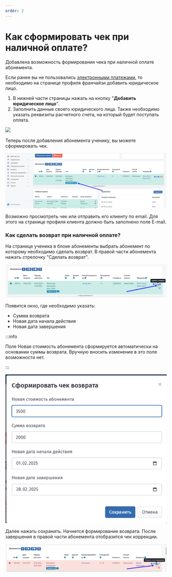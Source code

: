 ```yaml
---
order: 2
---
```


# Как сформировать чек при наличной оплате?

Добавлена возможность формирования чека при наличной оплате абонемента.

Если ранее вы не пользовались [электронными платежами](https://informa.gitbook.io/education-erp/organizaciya-elektronnykh-platezhei), то необходимо на странице профиля франчайзи добавить юридическое лицо.

1. В нижней части страницы нажать на кнопку "**Добавить юридическое лицо**".
2. Заполнить данные своего юридического лица. Также необходимо указать реквизиты расчетного счета, на который будет поступать оплата.

![](<../.gitbook/assets/image.avif>)

Теперь после добавления абонемента ученику, вы можете сформировать чек.

![](<../.gitbook/assets/image (100).png>)

Возможно просмотреть чек или отправить его клиенту по email. Для этого на странице профиля клиента должно быть заполнено поле E-mail.

### Как сделать возврат при наличной оплате?

На странице ученика в блоке абонементы выбрать абонемент по которому необходимо сделать возврат. В правой части абонемента нажать стрелочку "Сделать возврат".

![](<../.gitbook/assets/image (2) (1) (1) (1) (1) (1) (1) (1).png>)

Появится окно, где необходимо указать:

* Сумма возврата
* Новая дата начала действия
* Новая дата завершения

:::info

Поле Новая стоимость абонемента сформируется автоматически на основании суммы возврата. Вручную вносить изменение в это поле возможности нет.



:::

![](<../.gitbook/assets/image (2) (1) (1) (1) (1) (1) (1) (1) (1).png>)

Далее нажать сохранить. Начнется формирование возврата. После завершения в правой части абонемента отобразится чек коррекции.

![](<../.gitbook/assets/image (4) (1) (1).png>)